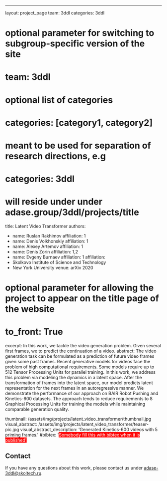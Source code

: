 ---
layout: project_page
team: 3ddl
categories: 3ddl

# optional parameter for switching to subgroup-specific version of the site
# team: 3ddl
# optional list of categories
# categories: [category1, category2]
# meant to be used for separation of research directions, e.g
# categories: 3ddl
# will reside under under adase.group/3ddl/projects/title

title: Latent Video Transformer
authors:
  - name: Ruslan Rakhimov
    affiliation: 1
  - name: Denis Volkhonskiy
    affiliation: 1
  - name: Alexey Artemov
    affiliation: 1
  - name: Denis Zorin
    affiliation: 1,2
  - name: Evgeny Burnaev
    affiliation: 1
affiliation:
  - Skolkovo Institute of Science and Technology
  - New York University
venue: arXiv 2020
# optional parameter for allowing the project to appear on the title page of the website
# to_front: True

excerpt: In this work, we tackle the video generation problem. Given several first frames, we to predict the continuation of a video.
abstract: The video generation task can be formulated as a prediction of future video frames given some past frames. Recent generative models for videos face the problem of high computational requirements. Some models require up to $512$ Tensor Processing Units for parallel training. In this work, we address this problem via modeling the dynamics in a latent space. After the transformation of frames into the latent space, our model predicts latent representation for the next frames in an autoregressive manner. We demonstrate the performance of our approach on BAIR Robot Pushing and Kinetics-600 datasets. The approach tends to reduce requirements to 8 Graphical Processing Units for training the models while maintaining comparable generation quality.

thumbnail: /assets/img/projects/latent_video_transformer/thumbnail.jpg
visual_abstract: /assets/img/projects/latent_video_transformer/teaser-pic.jpg
visual_abstract_description: 'Generated Kinetics-600 videos with 5 priming frames.'
#bibtex: '<span style="background-color: #F00;color: #FFF">Somebody fill this with bibtex when it is published'

## Contact
If you have any questions about this work, please contact us under [adase-3ddl@skoltech.ru](mailto:adase-3ddl@skoltech.ru).

